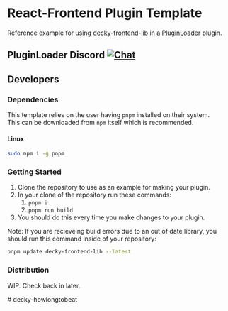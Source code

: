# React-Frontend Plugin Template 

Reference example for using [decky-frontend-lib](https://github.com/SteamDeckHomebrew/decky-frontend-lib) in a [PluginLoader](https://github.com/SteamDeckHomebrew/PluginLoader) plugin.

## PluginLoader Discord [![Chat](https://img.shields.io/badge/chat-on%20discord-7289da.svg)](https://discord.gg/ZU74G2NJzk)

## Developers

### Dependencies

This template relies on the user having `pnpm` installed on their system.  
This can be downloaded from `npm` itself which is recommended. 

#### Linux

```bash
sudo npm i -g pnpm
```

### Getting Started

1. Clone the repository to use as an example for making your plugin.
2. In your clone of the repository run these commands:
   1. ``pnpm i``
   2. ``pnpm run build``
3. You should do this every time you make changes to your plugin.

Note: If you are recieveing build errors due to an out of date library, you should run this command inside of your repository:

```bash
pnpm update decky-frontend-lib --latest
```

### Distribution

WIP. Check back in later.

#   d e c k y - h o w l o n g t o b e a t  
 